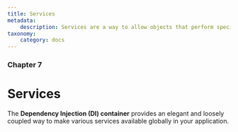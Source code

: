 ```yaml
---
title: Services
metadata:
    description: Services are a way to allow objects that perform specific, commonly used functions to be reused throughout your application.  Mail, logging, and authorization are all examples of services.
taxonomy:
    category: docs
---
```


### Chapter 7

# Services

The **Dependency Injection (DI) container** provides an elegant and loosely coupled way to make various services available globally in your application.

